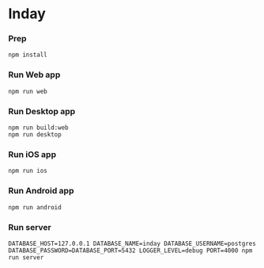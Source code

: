 # Inday

### Prep

```shell
npm install
```

### Run Web app

```shell
npm run web
```

### Run Desktop app

```shell
npm run build:web
npm run desktop
```

### Run iOS app

```shell
npm run ios
```

### Run Android app

```shell
npm run android
```

### Run server

```shell
DATABASE_HOST=127.0.0.1 DATABASE_NAME=inday DATABASE_USERNAME=postgres DATABASE_PASSWORD=DATABASE_PORT=5432 LOGGER_LEVEL=debug PORT=4000 npm run server
```
